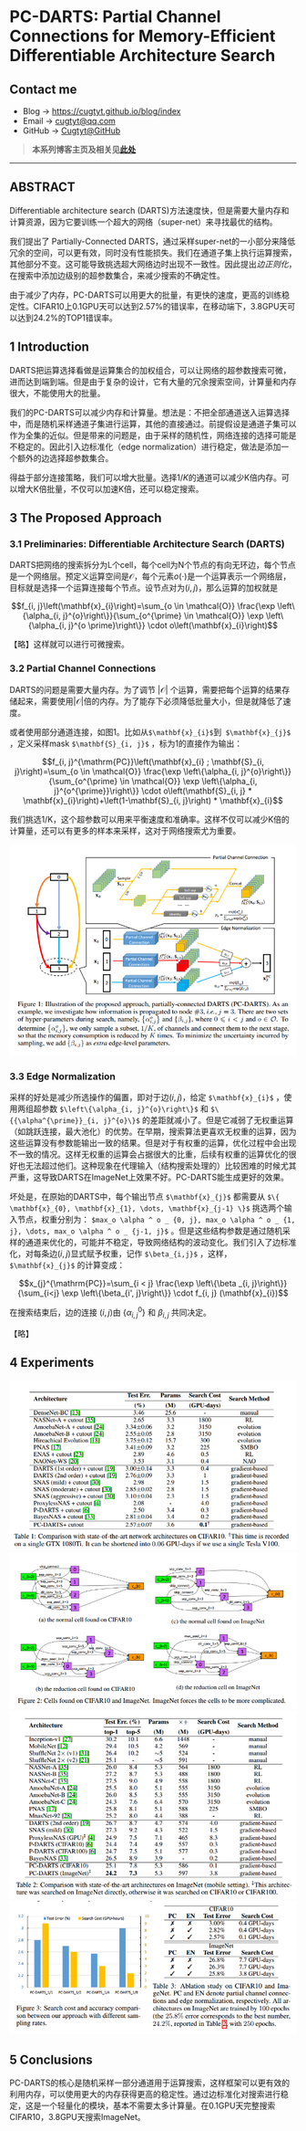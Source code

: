 # PC-DARTS: Partial Channel Connections for Memory-Efficient Differentiable Architecture Search

## Contact me

* Blog -> <https://cugtyt.github.io/blog/index>
* Email -> <cugtyt@qq.com>
* GitHub -> [Cugtyt@GitHub](https://github.com/Cugtyt)

> **本系列博客主页及相关见**[**此处**](https://cugtyt.github.io/blog/papers/index)

---

<head>
    <script src="https://cdn.mathjax.org/mathjax/latest/MathJax.js?config=TeX-AMS-MML_HTMLorMML" type="text/javascript"></script>
    <script type="text/x-mathjax-config">
        MathJax.Hub.Config({
            tex2jax: {
            skipTags: ['script', 'noscript', 'style', 'textarea', 'pre'],
            inlineMath: [['$','$']]
            }
        });
    </script>
</head>

## ABSTRACT

Differentiable architecture search (DARTS)方法速度快，但是需要大量内存和计算资源，因为它要训练一个超大的网络（super-net）来寻找最优的结构。

我们提出了 Partially-Connected DARTS，通过采样super-net的一小部分来降低冗余的空间，可以更有效，同时没有性能损失。我们在通道子集上执行运算搜索，其他部分不变。这可能导致挑选超大网络边时出现不一致性。因此提出*边正则化*，在搜索中添加边级别的超参数集合，来减少搜索的不确定性。

由于减少了内存，PC-DARTS可以用更大的批量，有更快的速度，更高的训练稳定性。CIFAR10上0.1GPU天可以达到2.57%的错误率，在移动端下，3.8GPU天可以达到24.2%的TOP1错误率。

## 1 Introduction

DARTS把运算选择看做是运算集合的加权组合，可以让网络的超参数搜索可微，进而达到端到端。但是由于复杂的设计，它有大量的冗余搜索空间，计算量和内存很大，不能使用大的批量。

我们的PC-DARTS可以减少内存和计算量。想法是：不把全部通道送入运算选择中，而是随机采样通道子集进行运算，其他的直接通过。前提假设是通道子集可以作为全集的近似。但是带来的问题是，由于采样的随机性，网络连接的选择可能是不稳定的。因此引入边标准化（edge normalization）进行稳定，做法是添加一个额外的边选择超参数集合。

得益于部分连接策略，我们可以增大批量。选择$1/K$的通道可以减少K倍内存。可以增大K倍批量，不仅可以加速K倍，还可以稳定搜索。

## 3 The Proposed Approach

### 3.1 Preliminaries: Differentiable Architecture Search (DARTS)

DARTS把网络的搜索拆分为L个cell，每个cell为N个节点的有向无环边，每个节点是一个网络层。预定义运算空间是$\mathcal{O}$，每个元素$o(\cdot)$是一个运算表示一个网络层，目标就是选择一个运算连接每个节点。设节点对为$(i, j)$，那么运算的加权就是

$$f_{i, j}\left(\mathbf{x}_{i}\right)=\sum_{o \in \mathcal{O}} \frac{\exp \left\{\alpha_{i, j}^{o}\right\}}{\sum_{o^{\prime} \in \mathcal{O}} \exp \left\{\alpha_{i, j}^{o \prime}\right\}} \cdot o\left(\mathbf{x}_{i}\right)$$

【略】这样就可以进行可微搜索。

### 3.2 Partial Channel Connections

DARTS的问题是需要大量内存。为了调节 $\vert \mathcal{O} \vert$ 个运算，需要把每个运算的结果存储起来，需要使用$\vert \mathcal{O} \vert$倍的内存。为了能存下必须降低批量大小，但是就降低了速度。

或者使用部分通道连接，如图1。比如从` $\mathbf{x}_{i}$ `到` $\mathbf{x}_{j}$` ，定义采样mask `$\mathbf{S}_{i, j}$` ，标为1的直接作为输出：

$$f_{i, j}^{\mathrm{PC}}\left(\mathbf{x}_{i} ; \mathbf{S}_{i, j}\right)=\sum_{o \in \mathcal{O}} \frac{\exp \left\{\alpha_{i, j}^{o}\right\}}{\sum_{o^{\prime} \in \mathcal{O}} \exp \left\{\alpha_{i, j}^{o^{\prime}}\right\}} \cdot o\left(\mathbf{S}_{i, j} * \mathbf{x}_{i}\right)+\left(1-\mathbf{S}_{i, j}\right) * \mathbf{x}_{i}$$

我们挑选1/K，这个超参数可以用来平衡速度和准确率。这样不仅可以减少K倍的计算量，还可以有更多的样本来采样，这对于网络搜索尤为重要。

![](R/pc-darts-fig1.png)

### 3.3 Edge Normalization

采样的好处是减少所选操作的偏置，即对于边$(i, j)$，给定 `$\mathbf{x}_{i}$` ，使用两组超参数  `$\left\{\alpha_{i, j}^{o}\right\}$` 和 `$\{{\alpha^{\prime}}_{i, j}^{o}\}$` 的差距就减小了。但是它减弱了无权重运算（如跳跃连接，最大池化）的优势。在早期，搜索算法更喜欢无权重的运算，因为这些运算没有参数能输出一致的结果。但是对于有权重的运算，优化过程中会出现不一致的情况。这样无权重的运算会占据很大的比重，后续有权重的运算优化的很好也无法超过他们。这种现象在代理输入（结构搜索处理的）比较困难的时候尤其严重，这导致DARTS在ImageNet上效果不好。PC-DARTS能生成更好的效果。

坏处是，在原始的DARTS中，每个输出节点 `$\mathbf{x}_{j}$` 都需要从 `$\{ \mathbf{x}_{0}, \mathbf{x}_{1}, \dots, \mathbf{x}_{j-1} \}$` 挑选两个输入节点，权重分别为：
`$max_o \alpha ^ o _ {0, j}, max_o \alpha ^ o _ {1, j}, \dots, max_o \alpha ^ o _ {j-1, j}$` 。但是这些结构参数是通过随机采样的通道来优化的，可能并不稳定，导致网络结构的波动变化。我们引入了边标准化，对每条边$(i, j)$显式赋予权重，记作 `$\beta_{i,j}$` ，这样，`$\mathbf{x}_{j}$` 的计算变成：

$$x_{j}^{\mathrm{PC}}=\sum_{i < j} \frac{\exp \left\{\beta _{i, j}\right\}}{\sum_{i<j} \exp \left\{\beta_{i', j}\right\}} \cdot f_{i, j} (\mathbf{x}_{i})$$

在搜索结束后，边的连接 $(i, j)$由 $\{ \alpha_ {i,j} ^ 0 \}$ 和 $\beta_ {i, j}$ 共同决定。

【略】

## 4 Experiments

![](R/pc-darts-tab1.png)
![](R/pc-darts-fig2.png)
![](R/pc-darts-tab2.png)
![](R/pc-darts-tab3-fig3.png)

## 5 Conclusions

PC-DARTS的核心是随机采样一部分通道用于运算搜索，这样框架可以更有效的利用内存，可以使用更大的内存获得更高的稳定性。通过边标准化对搜索进行稳定，这是一个轻量化的模块，基本不需要太多计算量。在0.1GPU天完整搜索CIFAR10，3.8GPU天搜索ImageNet。